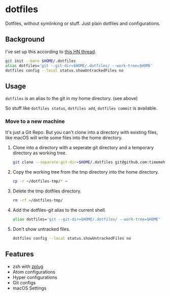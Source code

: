 # dotfiles

Dotfiles, without symlinking or stuff. Just plain dotfiles and configurations.

## Background

I've set up this according to [this HN thread](https://news.ycombinator.com/item?id=11071754).

```sh
git init --bare $HOME/.dotfiles
alias dotfiles='git --git-dir=$HOME/.dotfiles/ --work-tree=$HOME'
dotfiles config --local status.showUntrackedFiles no
```

## Usage

`dotfiles` is an alias to the git in my home directory. (see above)

So stuff like `dotfiles status`, `dotfiles add`, `dotfiles commit` is available.

### Move to a new machine

It's just a Git Repo. But you can't clone into a directory with existing files, like macOS will write some files into the home directory.

1. Clone into a directory with a seperate git directory and a temporary directory as working tree.
   ```sh
   git clone --separate-git-dir=$HOME/.dotfiles git@github.com:timomeh/dotfiles.git $HOME/dotfiles-tmp
   ```

2. Copy the working tree from the tmp directory into the home directory.
   ```sh
   cp -r ~/dotfiles-tmp/* ~
   ```

3. Delete the tmp dotfiles directory.
   ```sh
   rm -rf ~/dotfiles-tmp/
   ```

4. Add the dotfiles-git alias to the current shell.  
   ```sh
   alias dotfiles='git --git-dir=$HOME/.dotfiles/ --work-tree=$HOME'
   ```

5. Don't show untracked files.
   ```sh
   dotfiles config --local status.showUntrackedFiles no
   ```

## Features

- zsh with [zplug](https://github.com/zplug/zplug)
- Atom configurations
- Hyper configurations
- Git configs
- macOS Settings
